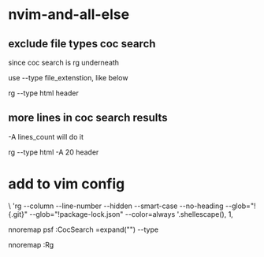 # nvim-and-all-else

## exclude file types coc search
since coc search is rg underneath 

use --type file_extenstion, like below

rg --type html header

## more lines in coc search results
-A lines_count will do it

rg --type html -A 20 header



# add to vim config

  \   'rg --column --line-number --hidden --smart-case --no-heading  --glob="!{.git}" --glob="!package-lock.json" --color=always '.shellescape(<q-args>), 1,


nnoremap <leader>psf :CocSearch <C-R>=expand("<cword>")<CR> --type 
  
nnoremap <c-g><c-g> :Rg<CR>



